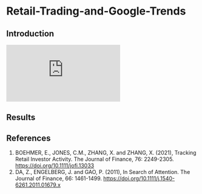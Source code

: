# Retail-Trading-and-Google-Trends
## Introduction
![equation](https://latex.codecogs.com/svg.latex?Y_%7Bi%2Ct%7D%3D%5Cbeta%20_%7B0%7D&plus;%5Cbeta%20_%7B1%7DX_%7B0%2Ci%2Ct-1%7D&plus;%5Csum_%7Bk%3D1%7D%5E%7BK%7D%5Clambda%20_%7Bk%7DX_%7Bk%2Ci%2Ct-1%7D&plus;%5Cvarepsilon%20_%7Bi%2Ct%7D)
## Results

## References
1. BOEHMER, E., JONES, C.M., ZHANG, X. and ZHANG, X. (2021), Tracking Retail Investor Activity. The Journal of Finance, 76: 2249-2305. https://doi.org/10.1111/jofi.13033
2. DA, Z., ENGELBERG, J. and GAO, P. (2011), In Search of Attention. The Journal of Finance, 66: 1461-1499. https://doi.org/10.1111/j.1540-6261.2011.01679.x
